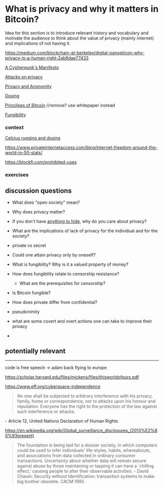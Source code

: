 # What is privacy and why it matters in Bitcoin?


Idea for this section is to introduce relevant history and vocabulary and motivate the audience to think about the value of privacy (mainly internet) and implications of not having it.

https://medium.com/blockchain-at-berkeley/digital-panopticon-why-privacy-is-a-human-right-2ab6dae77433





[A Cypherpunk's Manifesto](https://www.activism.net/cypherpunk/manifesto.html)

[Attacks on privacy](https://en.bitcoin.it/wiki/Privacy#Blockchain_attacks_on_privacy)

[Privacy and Anonymity](https://www.privateinternetaccess.com/blog/how-does-privacy-differ-from-anonymity-and-why-are-both-important/) 

[Doxing](https://en.wikipedia.org/wiki/Doxing)

[Princlipes of Bitcoin](https://en.bitcoin.it/wiki/Principles_of_Bitcoin) //remove? use whitepaper instead

[Fungibility](https://en.bitcoin.it/wiki/Fungibility)


### context

[Celcius rugging and doxing](https://twitter.com/hdevalence/status/1578128350958059520)

https://www.privateinternetaccess.com/blog/internet-freedom-around-the-world-in-50-stats/

https://blockfi.com/prohibited-uses


### exercises




## discussion questions

- What does "open society" mean?

- Why does privacy matter?

- If you don't have [anything to hide](https://en.wikipedia.org/wiki/Nothing_to_hide_argument), why do you care about privacy?

- What are the implications of lack of privacy for the individual and for the society?

- private vs secret
  
- Could one attain privacy only by oneself? 

- What is fungibility? Why is it a valued property of money?

- How does fungibility relate to censorship resistance?
  - What are the prerequisites for censorship?

- Is Bitcoin fungible?

- How does private differ from confidential?

- pseudonimity 

- what are some covert and overt actions one can take to improve their privacy

- 







## potentially relevant
--- 

code is free speech -> adam back flying to europe

https://scholar.harvard.edu/files/mickens/files/thisworldofours.pdf

https://www.eff.org/cyberspace-independence


>No one shall be subjected to arbitrary inter­fer­ence with his privacy, family, home or corre­spon­dence, nor to attacks upon his honour and reputa­tion. Everyone has the right to the protec­tion of the law against such inter­fer­ence or attacks.

\- Article 12, United Nations Decla­ra­tion of Human Rights

https://en.wikipedia.org/wiki/Global_surveillance_disclosures_(2013%E2%80%93present)


>The foundation is being laid for a dossier society, in which computers could be used to infer individuals’ life-styles, habits, whereabouts, and associations from data collected in ordinary consumer transactions. Uncertainty about whether data will remain secure against abuse by those maintaining or tapping it can have a `chilling effect,’ causing people to alter their observable activities. 
\- David Chaum: Security without Identification: transaction systems to make big brother obsolete. CACM 1985